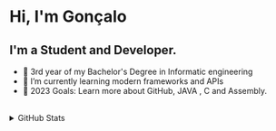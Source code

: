 # Hi, I'm Gonçalo

## I'm a Student and Developer.
- 🔭 3rd year of my Bachelor's Degree in Informatic engineering 
- 🌱 I’m currently learning  modern frameworks and APIs
- 🥅 2023 Goals: Learn more about GitHub, JAVA , C and Assembly.
<br>
<details>
  <summary>GitHub Stats</summary>
  <br>
<img align="left" alt="Goncalo-N's GitHub Stats" src="https://github-readme-stats.vercel.app/api?username=Goncalo-N&show_icons=true&theme=radical"/>
  </details
